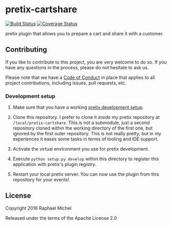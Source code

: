 # pretix-cartshare

[![Build Status](https://travis-ci.org/pretix/pretix-cartshare.svg?branch=master)](https://travis-ci.org/pretix/pretix-cartshare)
[![Coverage Status](https://img.shields.io/coveralls/pretix/pretix-cartshare.svg)](https://coveralls.io/r/pretix/pretix-cartshare)

pretix plugin that allows you to prepare a cart and share it with a customer.

## Contributing

If you like to contribute to this project, you are very welcome to do so. If you have any
questions in the process, please do not hesitate to ask us.

Please note that we have a [Code of Conduct](https://docs.pretix.eu/en/latest/development/contribution/codeofconduct.html)
in place that applies to all project contributions, including issues, pull requests, etc.

### Development setup

1. Make sure that you have a working
   [pretix development setup](https://docs.pretix.eu/en/latest/development/setup.html).

2. Clone this repository. I prefer to clone it *inside* my pretix repository at ``/local/pretix-cartshare``. This is
   not a submodule, just a second repository cloned within the working directory of the first one, but ignored by the
   first outer repository. This is not really pretty, but in my experiences it eases some tasks in terms of tooling
   and IDE support.

3. Activate the virtual environment you use for pretix development.

4. Execute ``python setup.py develop`` within this directory to register this application with pretix's plugin registry.

5. Restart your local pretix server. You can now use the plugin from this repository for your events!

## License

Copyright 2016 Raphael Michel

Released under the terms of the Apache License 2.0

